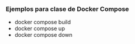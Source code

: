 ### Ejemplos para clase de Docker Compose


* docker compose build
* docker compose up
* docker compose down
